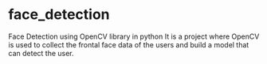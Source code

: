 # face_detection
Face Detection using OpenCV library in python
It is a project where OpenCV is used to collect the frontal face data of the users and build a model that can detect the user.
